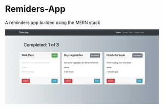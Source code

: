 # Remiders-App
A reminders app builded using the MERN stack

![alt text](https://raw.githubusercontent.com/johanjq/Remiders-App/master/client/src/assets/websiteSample.png)
